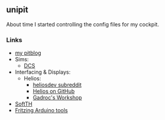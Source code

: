 ## unipit
About time I started controlling the config files for my cockpit.

### Links
* [my pitblog](http://pitblog.radsy.com)
* Sims:
  * [DCS](http://forums.eagle.ru/)
* Interfacing & Displays:
  * Helios:
    * [heliosdev subreddit](http://reddit.com/r/heliosdev)
    * [Helios on GitHub](https://github.com/Gadroc/helios)
    * [Gadroc's Workshop](http://gadrocsworkshop.com/)
* [SoftTH](#)
* [Fritzing Arduino tools](http://fritzing.org)


